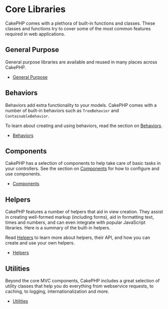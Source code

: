 # Core Libraries

CakePHP comes with a plethora of built-in functions and classes. These classes
and functions try to cover some of the most common features required in web
applications.

## General Purpose

General purpose libraries are available and reused in many places across
CakePHP.

- [General Purpose](core-libraries/toc-general-purpose.md)

## Behaviors

Behaviors add extra functionality to your models. CakePHP comes
with a number of built-in behaviors such as `TreeBehavior`
and `ContainableBehavior`.

To learn about creating and using behaviors, read the section
on [Behaviors](models/behaviors.md).

- [Behaviors](core-libraries/toc-behaviors.md)

## Components

CakePHP has a selection of components to help take care of basic tasks in your
controllers. See the section on [Components](controllers/components.md) for how to
configure and use components.

- [Components](core-libraries/toc-components.md)

## Helpers

CakePHP features a number of helpers that aid in view creation. They assist in
creating well-formed markup (including forms), aid in formatting text, times and
numbers, and can even integrate with popular JavaScript libraries. Here is a
summary of the built-in helpers.

Read [Helpers](views/helpers.md) to learn more about helpers, their API, and how you
can create and use your own helpers.

- [Helpers](core-libraries/toc-helpers.md)

## Utilities

Beyond the core MVC components, CakePHP includes a great selection of utility
classes that help you do everything from webservice requests, to caching, to
logging, internationalization and more.

- [Utilities](core-libraries/toc-utilities.md)
